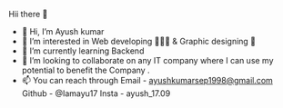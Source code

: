    Hii there 👋
- 👋 Hi, I’m Ayush kumar
- 👀 I’m interested in Web developing 👩🏼‍💻 & Graphic designing 🎨
- 🌱 I’m currently learning Backend 
- 💞️ I’m looking to collaborate on any IT company where I can use my potential to benefit the Company .
- 📫 You can reach through Email   - ayushkumarsep1998@gmail.com
                            Github - @Iamayu17
                            Insta  -  ayush_17.09
<!--
**Iamayu17/iamayu17** is a ✨ _special_ ✨ repository because its `README.md` (this file) appears on your GitHub profile.

Here are some ideas to get you started:

- 🔭 I’m currently working on ...
- 🌱 I’m currently learning ...
- 👯 I’m looking to collaborate on ...
- 🤔 I’m looking for help with ...
- 💬 Ask me about ...
- 📫 How to reach me: ...
- 😄 Pronouns: ...
- ⚡ Fun fact: ...
-->
